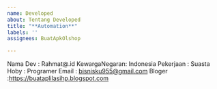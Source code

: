 ```yaml
---
name: Developed
about: Tentang Developed
title: "**Automation**"
labels: ''
assignees: BuatApkOlshop

---
```


Nama Dev : Rahmat@.id
KewargaNegaran: Indonesia
Pekerjaan : Suasta
Hoby : Programer
Email : bisnisku955@gmail.com
Bloger :https://buataplilasihp.blogspot.com
